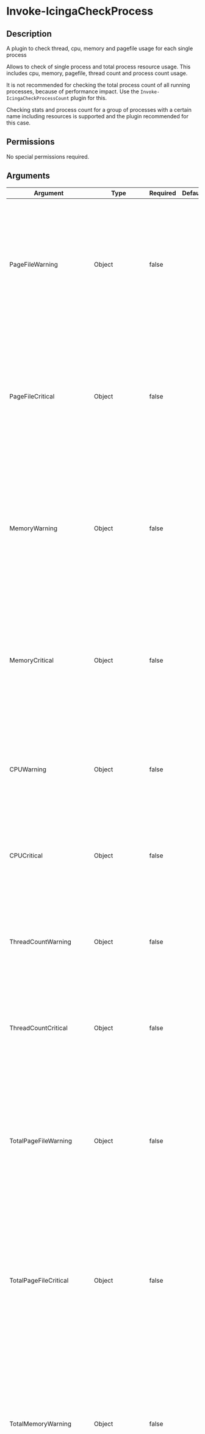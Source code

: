 # Invoke-IcingaCheckProcess

## Description

A plugin to check thread, cpu, memory and pagefile usage for each single process

Allows to check of single process and total process resource usage. This includes
cpu, memory, pagefile, thread count and process count usage.

It is not recommended for checking the total process count of all running processes, because of performance
impact. Use the `Invoke-IcingaCheckProcessCount` plugin for this.

Checking stats and process count for a group of processes with a certain name including resources is supported
and the plugin recommended for this case.

## Permissions

No special permissions required.

## Arguments

| Argument | Type | Required | Default | Description |
| ---      | ---  | ---      | ---     | ---         |
| PageFileWarning | Object | false |  | Compares each single process page file usage against the given threshold. Will throw warning if exceeded. Supports % unit to compare the process page file usage for the entire page file space available.  Follows the Icinga Plugin threshold guidelines. |
| PageFileCritical | Object | false |  | Compares each single process page file usage against the given threshold. Will throw critical if exceeded. Supports % unit to compare the process page file usage for the entire page file space available.  Follows the Icinga Plugin threshold guidelines. |
| MemoryWarning | Object | false |  | Compares each single process memory usage against the given threshold. Will throw warning if exceeded. Supports % unit to compare the process memory usage for the entire memory space available.  Follows the Icinga Plugin threshold guidelines. |
| MemoryCritical | Object | false |  | Compares each single process memory usage against the given threshold. Will throw critical if exceeded. Supports % unit to compare the process memory usage for the entire memory space available.  Follows the Icinga Plugin threshold guidelines. |
| CPUWarning | Object | false |  | Compares each single process cpu usage against the given threshold. Will throw warning if exceeded.  Follows the Icinga Plugin threshold guidelines. |
| CPUCritical | Object | false |  | Compares each single process cpu usage against the given threshold. Will throw critical if exceeded.  Follows the Icinga Plugin threshold guidelines. |
| ThreadCountWarning | Object | false |  | Compares each single process thread usage against the given threshold. Will throw warning if exceeded.  Follows the Icinga Plugin threshold guidelines. |
| ThreadCountCritical | Object | false |  | Compares each single process thread usage against the given threshold. Will throw critical if exceeded.  Follows the Icinga Plugin threshold guidelines. |
| TotalPageFileWarning | Object | false |  | Compares page file usage for all processes with the same name against the given threshold. Will throw warning if exceeded. Supports % unit to compare the total process page file usage for the entire page file space available.  Follows the Icinga Plugin threshold guidelines. |
| TotalPageFileCritical | Object | false |  | Compares page file usage for all processes with the same name against the given threshold. Will throw critical if exceeded. Supports % unit to compare the total process page file usage for the entire page file space available.  Follows the Icinga Plugin threshold guidelines. |
| TotalMemoryWarning | Object | false |  | Compares memory usage for all processes with the same name against the given threshold. Will throw warning if exceeded. Supports % unit to compare the total process memory usage for the entire memory space available.  Follows the Icinga Plugin threshold guidelines. |
| TotalMemoryCritical | Object | false |  | Compares memory usage for all processes with the same name against the given threshold. Will throw critical if exceeded. Supports % unit to compare the total process memory usage for the entire memory space available.  Follows the Icinga Plugin threshold guidelines. |
| TotalCPUWarning | Object | false |  | Compares cpu usage for all processes with the same name against the given threshold. Will throw warning if exceeded.  Follows the Icinga Plugin threshold guidelines. |
| TotalCPUCritical | Object | false |  | Compares cpu usage for all processes with the same name against the given threshold. Will throw critical if exceeded.  Follows the Icinga Plugin threshold guidelines. |
| TotalThreadCountWarning | Object | false |  | Compares thread usage for all processes with the same name against the given threshold. Will throw warning if exceeded.  Follows the Icinga Plugin threshold guidelines. |
| TotalThreadCountCritical | Object | false |  | Compares thread usage for all processes with the same name against the given threshold. Will throw critical if exceeded.  Follows the Icinga Plugin threshold guidelines. |
| TotalProcessCountWarning | Object | false |  | Compares process count for all processes with the same name against the given threshold. Will throw warning if exceeded.  Follows the Icinga Plugin threshold guidelines. |
| TotalProcessCountCritical | Object | false |  | Compares process count for all processes with the same name against the given threshold. Will throw critical if exceeded.  Follows the Icinga Plugin threshold guidelines. |
| Process | Array | false | @() | Allows to filter for a list of processes with a given name. Use the process name without file ending, like '.exe'. |
| NoPerfData | SwitchParameter | false | False | Set this argument to not write any performance data |
| Verbosity | Int32 | false | 0 | Changes the behavior of the plugin output which check states are printed: 0 (default): Only service checks/packages with state not OK will be printed 1: Only services with not OK will be printed including OK checks of affected check packages including Package config 2: Everything will be printed regardless of the check state 3: Identical to Verbose 2, but prints in addition the check package configuration e.g (All must be [OK]) |
| ThresholdInterval | String |  |  | Change the value your defined threshold checks against from the current value to a collected time threshold of the Icinga for Windows daemon, as described [here](https://icinga.com/docs/icinga-for-windows/latest/doc/service/10-Register-Service-Checks/). An example for this argument would be 1m or 15m which will use the average of 1m or 15m for monitoring. |

## Examples

### Example Command 1

```powershell
Invoke-IcingaCheckProcess -Process 'msedge';
```

### Example Output 1

```powershell
[OK] Process Overview: 1 Ok
| 'msedge_process_count'=809c;; 'msedge_page_file_usage'=4611576B;;;0;9728 'msedge_cpu_usage'=5%;;;0;100 'msedge_thread_count'=809c;; 'msedge_memory_usage'=2335887000B;;;0;68636310000    
```

### Example Command 2

```powershell
Invoke-IcingaCheckProcess -Process 'msedge' -CPUWarning '1%' -TotalCPUWarning '5%';
```

### Example Output 2

```powershell
[WARNING] Process Overview: 1 Warning [WARNING] msedge
\_ [WARNING] msedge
    \_ [WARNING] msedge [29508]
        \_ [WARNING] CPU Usage: 101.00% is greater than threshold 1%
    \_ [WARNING] msedge [55744]
        \_ [WARNING] CPU Usage: 96.00% is greater than threshold 1%
    \_ [WARNING] msedge Summary
        \_ [WARNING] CPU Usage: 197.00% is greater than threshold 5%
| 'msedge_process_count'=946c;; 'msedge_page_file_usage'=4962844B;;;0;9728 'msedge_cpu_usage'=197%;5;;0;197 'msedge_thread_count'=946c;; 'msedge_memory_usage'=2743132000B;;;0;68636310000    
```

### Example Command 3

```powershell
Invoke-IcingaCheckProcess -Process 'SearchIndexer' -MemoryWarning '0.1%';
```

### Example Output 3

```powershell
[WARNING] Process Overview: 1 Warning [WARNING] SearchIndexer
\_ [WARNING] SearchIndexer
    \_ [WARNING] SearchIndexer [16176]
        \_ [WARNING] Memory Usage: 0.58% (382.17MiB) is greater than threshold 0.1% (65.46MiB)
| 'searchindexer_cpu_usage'=0%;;;0;100 'searchindexer_memory_usage'=400736300B;;;0;68636310000 'searchindexer_thread_count'=44c;; 'searchindexer_page_file_usage'=605704B;;;0;9728 'searchindexer_process_count'=44c;;    
```


